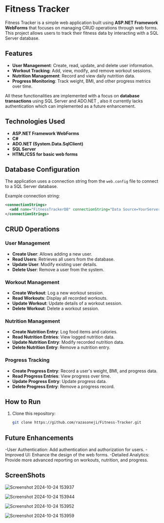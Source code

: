 # Fitness Tracker

Fitness Tracker is a simple web application built using **ASP.NET Framework WebForms** that focuses on managing CRUD operations through web forms. This project allows users to track their fitness data by interacting with a SQL Server database.

## Features

- **User Management**: Create, read, update, and delete user information.
- **Workout Tracking**: Add, view, modify, and remove workout sessions.
- **Nutrition Management**: Record and view daily nutrition data.
- **Progress Monitoring**: Track weight, BMI, and other progress metrics over time.
  
All these functionalities are implemented with a focus on **database transactions** using SQL Server and ADO.NET , also it currently lacks authentication which can implemented as a future enhancement.

## Technologies Used

- **ASP.NET Framework WebForms**
- **C#**
- **ADO.NET (System.Data.SqlClient)**
- **SQL Server**
- **HTML/CSS for basic web forms**

## Database Configuration

The application uses a connection string from the `web.config` file to connect to a SQL Server database.

Example connection string:
```xml
<connectionStrings>
  <add name="FitnessTrackerDB" connectionString="Data Source=YourServer;Initial Catalog=FitnessTrackerDB;Integrated Security=True" />
</connectionStrings>
```

## CRUD Operations

### User Management
- **Create User**: Allows adding a new user.
- **Read Users**: Retrieves all users from the database.
- **Update User**: Modify existing user details.
- **Delete User**: Remove a user from the system.

### Workout Management
- **Create Workout**: Log a new workout session.
- **Read Workouts**: Display all recorded workouts.
- **Update Workout**: Update details of a workout session.
- **Delete Workout**: Delete a workout session.

### Nutrition Management
- **Create Nutrition Entry**: Log food items and calories.
- **Read Nutrition Entries**: View logged nutrition data.
- **Update Nutrition Entry**: Modify recorded nutrition data.
- **Delete Nutrition Entry**: Remove a nutrition entry.

### Progress Tracking
- **Create Progress Entry**: Record a user's weight, BMI, and progress data.
- **Read Progress Entries**: View progress over time.
- **Update Progress Entry**: Update progress data.
- **Delete Progress Entry**: Remove a progress record.


## How to Run

1. Clone this repository:
   ```bash
   git clone https://github.com/razasoneji/Fitness-Tracker.git
   ````
## Future Enhancements
-User Authentication: Add authentication and authorization for users.
-Improved UI: Enhance the design of the web forms.
-Detailed Analytics: Provide more advanced reporting on workouts, nutrition, and progress.

## ScreenShots
![Screenshot 2024-10-24 153937](https://github.com/user-attachments/assets/80d3e6b6-8396-4fbe-8654-22da49ae0ae2)

![Screenshot 2024-10-24 153944](https://github.com/user-attachments/assets/92af7abb-2eac-4ec3-aa8b-8dc548fbf65f)

![Screenshot 2024-10-24 153952](https://github.com/user-attachments/assets/295fb909-0b3d-4101-b211-3f087b367268)

![Screenshot 2024-10-24 153959](https://github.com/user-attachments/assets/d7644d2e-ed8a-409b-b735-9fb3fd144385)

